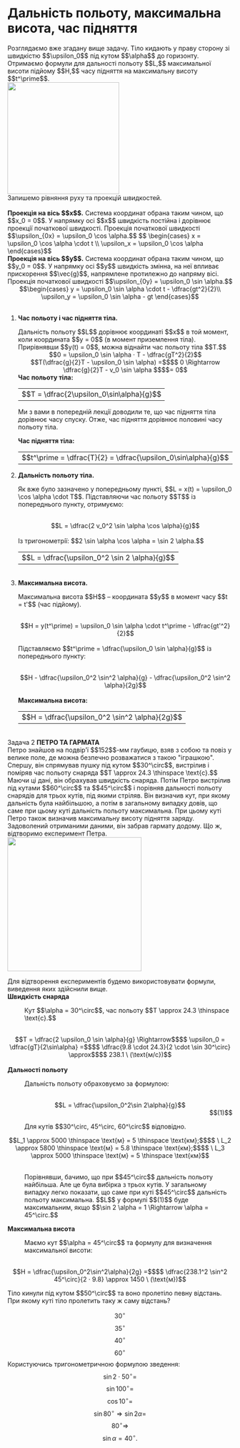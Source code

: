 # Дальнiсть польоту, максимальна висота, час пiдняття

<div class="space">Розглядаємо вже згадану вище задачу. Тiло кидають у праву сторону зi швидкiстю $$\upsilon_0$$ пiд кутом $$\alpha$$ до горизонту. Отримаємо формули для дальностi польоту $$L,$$ максимальної висоти пiдйому $$H,$$ часу пiдняття на максимальну висоту $$t^\prime$$.</div>

<img class="image" width="250"  src="https://rawgit.com/chudaol/ed-era-book-physics/master/images/chapter_3/5.png" />
<br>
Запишемо рiвняння руху та проекцiй швидкостей.
<br>
<br>
<b>Проекцiя на вiсь $$x$$.</b> Система координат обрана таким чином, що $$x_0 = 0$$. У напрямку осi $$x$$ швидкiсть постiйна i дорiвнює проекцiї початкової швидкостi. Проекцiя
початкової швидкостi $$\upsilon_{0x} = \upsilon_0 \cos \alpha.$$
$$
\begin{cases}
x = \upsilon_0 \cos \alpha \cdot t \\
\upsilon_x = \upsilon_0 \cos \alpha
\end{cases}$$
<br>
<b>Проекцiя на вiсь $$y$$.</b> Система координат обрана таким чином, що $$y_0 = 0$$. У напрямку осі $$y$$ швидкiсть змiнна, на неї впливає прискорення $$\vec{g}$$, напрямлене протилежно до напряму вiсi. Проекцiя початкової швидкостi $$\upsilon_{0y} = \upsilon_0 \sin \alpha.$$
<br>
<div align="center">$$\begin{cases}
y = \upsilon_0 \sin \alpha \cdot t - \dfrac{gt^2}{2}\\
\upsilon_y = \upsilon_0 \sin \alpha - gt
\end{cases}$$</div>
<br>
<ol>
<span class="p1"><b><li>Час польоту i час пiдняття тiла.</b></span></p>
<div class="space">Дальнiсть польоту $$L$$ дорiвнює координатi $$x$$ в той момент, коли координата $$y = 0$$ (в момент приземлення тiла). Прирiвнявши $$y(t) = 0$$, можна вiднайти час польоту тiла $$T.$$</p</div>
<div align="center">$$0 = \upsilon_0 \sin \alpha · T - \dfrac{gT^2}{2}$$</div>
<div align="center">$$T(\dfrac{g}{2}T - \upsilon_0 \sin \alpha) =$$$$ 0 \Rightarrow \dfrac{g}{2}T - v_0 \sin \alpha $$$$= 0$$</div>
<b>Час польоту тiла:</b></p>
<div class="centered-table-wrapper">
<table class="centered-table">
<tr class="eq">
<td class="eq">
<p1>$$T = \dfrac{2\upsilon_0\sin\alpha}{g}$$</p1>
</td>
</tr>
</table></div>
<p></p>

Ми з вами в попереднiй лекцiї доводили те, що час пiдняття тiла дорiвнює часу
спуску. Отже, час пiдняття дорiвнює половинi часу польоту тiла.</p>
<b>Час пiдняття тiла:</b></p>
<div class="centered-table-wrapper">
<table class="centered-table">
<tr class="eq">
<td class="eq">
<p1>$$t^\prime = \dfrac{T}{2} = \dfrac{\upsilon_0\sin\alpha}{g}$$</p1>
</td>
</tr>
</table></div>
<p></p>
</li>
<span class="p1"><b><li>Дальнiсть польоту тiла.</b></span></p>
Як вже було зазначено у попередньому пунктi, $$L = x(t) = \upsilon_0 \cos \alpha \cdot T$$. Пiдставляючи час польоту $$T$$ iз попереднього пункту, отримуємо:</p>
<br>
<div align="center">$$L = \dfrac{2 v_0^2 \sin \alpha \cos \alpha}{g}$$</div>
<br>
Iз тригонометрiї: $$2 \sin \alpha \cos \alpha = \sin 2 \alpha.$$</p>
<div class="centered-table-wrapper">
<table class="centered-table">
<tr class="eq">
<td class="eq">
<p1>$$L = \dfrac{\upsilon_0^2 \sin 2 \alpha}{g}$$</p1>
</td>
</tr>
</table></div>
<p></p>
</li>
<br>
<span class="p1"><b><li>Максимальна висота.</b></span></p>
Максимальна висота $$H$$ – координата $$y$$ в момент часу $$t = t'$$ (час пiдйому).</p>
<br>
<div align="center">$$H = y(t^\prime) = \upsilon_0 \sin \alpha \cdot t^\prime - \dfrac{gt'^2}{2}$$</div>
<br>
Пiдставляємо $$t^\prime = \dfrac{\upsilon_0 \sin \alpha}{g}$$ iз попереднього пункту:</p>
<br>
<div align="center">$$H - \dfrac{\upsilon_0^2 \sin^2 \alpha}{g} - \dfrac{\upsilon_0^2 \sin^2 \alpha}{2g}$$</div>
<br>
<b>Максимальна висота:</b></p>
<div class="centered-table-wrapper">
<table class="centered-table">
<tr class="eq">
<td class="eq">
<p1>$$H = \dfrac{\upsilon_0^2 \sin^2 \alpha}{2g}$$</p1>
</td>
</tr>
</table></div>
<p></p>
</li>
</ol>
<br>
<div class="task-wrap">
<span class="task">Задача 2</span> <b>ПЕТРО ТА ГАРМАТА</b>
<div class="task-text">
Петро знайшов на подвір'ї $$152$$-мм гаубицю, взяв з собою та повiз у велике поле, де можна безпечно розважатися з такою "iграшкою". Спершу, він спрямував пушку пiд кутом $$30^\circ$$, вистрiлив i помiряв час польоту снаряда $$T \approx 24.3 \thinspace \text{c}.$$ Маючи цi данi, вiн обрахував швидкiсть снаряда. Потiм Петро вистрiлив пiд кутами $$60^\circ$$ та $$45^\circ$$ i порiвняв дальностi польоту снарядiв для трьох кутiв, пiд якими стрiляв. Вiн визначив кут, при якому дальнiсть була найбiльшою, а потiм в загальному випадку довiв, що саме при цьому кутi дальнiсть польоту максимальна.
При цьому кутi Петро також визначив максимальну висоту пiдняття заряду. Задоволений отриманими даними, вiн забрав гармату додому. Що ж, відтворимо експеримент Петра.

<img class="image" width="300"  src="https://rawgit.com/chudaol/ed-era-book-physics/master/images/chapter_3/6.png" />

Для вiдтворення експериментiв будемо використовувати формули, виведення яких здiйснили вище.
<br>
<b>Швидкiсть снаряда</b>
<br>
<p style="margin-left:1cm;">Кут $$\alpha = 30^\circ$$, час польоту $$T \approx 24.3 \thinspace \text{c}.$$</p>
<br>
<div align="center">$$T = \dfrac{2 \upsilon_0 \sin \alpha}{g} \Rightarrow$$$$ \upsilon_0 = \dfrac{gT}{2\sin\alpha} =$$$$ \dfrac{9.8 \cdot 24.3}{2 \cdot \sin 30^\circ} \approx$$$$ 238.1 \ (\text{м/с})$$</div>
<br>
<b>Дальностi польоту</b>
<br>
<p style="margin-left:1cm;">Дальнiсть польоту обраховуємо за формулою:</p>
<br>
<div align="center">$$L = \dfrac{\upsilon_0^2\sin 2\alpha}{g}$$</div><div align="right">$$(1)$$</div>
<p style="margin-left:1cm;">Для кутiв $$30^\circ, 45^\circ, 60^\circ$$ вiдповiдно.</p>
<div align="center">$$L_1 \approx 5000 \thinspace \text{м} = 5 \thinspace \text{км};$$$$ \ L_2 \approx 5800 \thinspace \text{м} = 5.8 \thinspace \text{км};$$$$ \ L_3 \approx 5000 \thinspace \text{м} = 5 \thinspace \text{км}$$</div>
<br>
<p style="margin-left:1cm;">Порiвнявши, бачимо, що при $$45^\circ$$ дальнiсть польоту найбiльша. Але це була вибiрка з трьох кутiв. У загальному випадку легко показати, що саме при кутi $$45^\circ$$ дальнiсть польоту максимальна. $$L$$ у формулi $$(1)$$ буде максимальним, якщо $$\sin 2 \alpha = 1 \Rightarrow \alpha = 45^\circ.$$</p>
<b>Максимальна висота</b>
<br>
<p style="margin-left:1cm;">Маємо кут $$\alpha = 45^\circ$$ та формулу для визначення максимальної висоти:</p>
<br>
<div align="center">$$H = \dfrac{\upsilon_0^2\sin^2\alpha}{2g} =$$$$ \dfrac{238.1^2 \sin^2 45^\circ}{2 · 9.8} \approx 1450 \ (\text{м})$$</div>
</div>
</div>

<quiz correctLabel="correct!" incorrectLabel="incorrect!" checkLabel="check ansert">
<question>
<p>Тіло кинули під кутом $$50^\circ$$ та воно пролетіло певну відстань. При якому куті тіло пролетить таку ж саму відстань?</p>
 
<answer>$$30^\circ$$</answer>
<answer>$$35^\circ$$</answer>
<answer correct>$$40^\circ$$</answer>
<answer>$$60^\circ$$</answer>
<explanation>
Користуючись тригонометричною формулою зведення: $$\sin 2 \cdot 50^\circ =$$$$ \sin 100^\circ =$$$$ \cos 10^\circ =$$$$ \sin 80^\circ \Rightarrow \sin 2 \alpha =$$$$ 80^\circ \Rightarrow$$$$ \sin \alpha = 40^\circ .$$
</explanation>
</question>
</quiz>